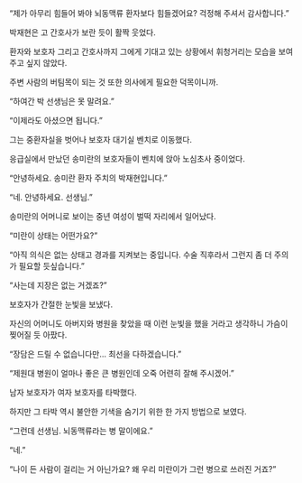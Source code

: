 “제가 아무리 힘들어 봐야 뇌동맥류 환자보다 힘들겠어요? 걱정해 주셔서 감사합니다.”

박재현은 고 간호사가 보란 듯이 활짝 웃었다.

환자와 보호자 그리고 간호사까지 그에게 기대고 있는 상황에서 휘청거리는 모습을 보여 주고 싶지 않았다.

주변 사람의 버팀목이 되는 것 또한 의사에게 필요한 덕목이니까.

“하여간 박 선생님은 못 말려요.”

“이제라도 아셨으면 됩니다.”

그는 중환자실을 벗어나 보호자 대기실 벤치로 이동했다.

응급실에서 만났던 송미란의 보호자들이 벤치에 앉아 노심초사 중이었다.

“안녕하세요. 송미란 환자 주치의 박재현입니다.”

“네. 안녕하세요. 선생님.”

송미란의 어머니로 보이는 중년 여성이 벌떡 자리에서 일어났다.

“미란이 상태는 어떤가요?”

“아직 의식은 없는 상태고 경과를 지켜보는 중입니다. 수술 직후라서 그런지 좀 더 주의가 필요할 듯싶습니다.”

“사는데 지장은 없는 거겠죠?”

보호자가 간절한 눈빛을 보냈다.

자신의 어머니도 아버지와 병원을 찾았을 때 이런 눈빛을 했을 거라고 생각하니 가슴이 찢어질 듯 아팠다.

“장담은 드릴 수 없습니다만… 최선을 다하겠습니다.”

“제원대 병원이 얼마나 좋은 큰 병원인데 오죽 어련히 잘해 주시겠어.”

남자 보호자가 여자 보호자를 타박했다.

하지만 그 타박 역시 불안한 기색을 숨기기 위한 한 가지 방법으로 보였다.

“그런데 선생님. 뇌동맥류라는 병 말이에요.”

“네.”

“나이 든 사람이 걸리는 거 아닌가요? 왜 우리 미란이가 그런 병으로 쓰러진 거죠?”